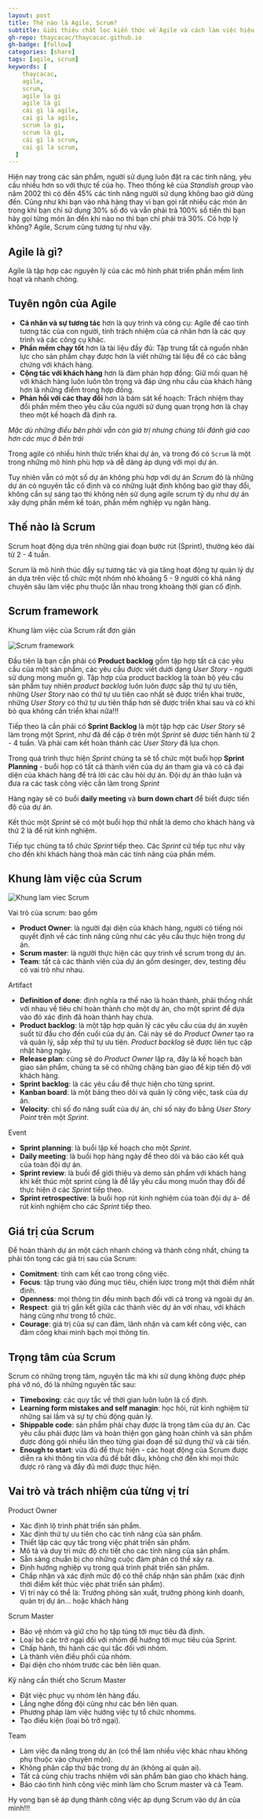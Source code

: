 ```yaml
---
layout: post
title: Thế nào là Agile, Scrum?
subtitle: Giới thiệu chắt lọc kiến thức về Agile và cách làm việc hiệu quả với Scrum
gh-repo: thaycacac/thaycacac.github.io
gh-badge: [follow]
categories: [share]
tags: [agile, scrum]
keywords: [
    thaycacac,
    agile,
    scrum,
    agile la gi
    agile là gì
    cái gì là agile,
    cai gi la agile,
    scrum la gi,
    scrum là gì,
    cái gì là scrum,
    cai gi la scrum,
  ]
---
```


Hiện nay trong các sản phẩm, người sử dụng luôn đặt ra các tính năng, yêu cầu nhiều hơn so với thực tế của họ. Theo thống kê của _Standish group_ vào năm 2002 thì có đến 45% các tính năng người sử dụng không bao giờ dùng đến. Cũng như khi bạn vào nhà hàng thay vì bạn gọi rất nhiều các món ăn trong khi bạn chỉ sử dụng 30% số đó và vẫn phải trả 100% số tiền thì bạn hãy gọi từng món ăn đến khi nào no thì bạn chỉ phải trả 30%. Có hợp lý không? Agile, Scrum cũng tương tự như vậy.

## Agile là gì?

Agile là tập hợp các nguyên lý của các mô hình phát triển phần mềm linh hoạt và nhanh chóng.

## Tuyên ngôn của Agile

- **Cá nhân và sự tương tác** hơn là quy trình và công cụ: Agile đề cao tính tương tác của con người, tính trách nhiệm của cá nhân hơn là các quy trình và các công cụ khác.
- **Phần mềm chạy tốt** hơn là tài liệu đầy đủ: Tập trung tất cả nguồn nhân lực cho sản phẩm chạy được hơn là viết những tài liệu để có các bằng chứng với khách hàng.
- **Cộng tác với khách hàng** hơn là đàm phán hợp đồng: Giữ mối quan hệ với khách hàng luôn luôn tôn trọng và đáp ứng nhu cầu của khách hàng hơn là những điểm trong hợp đồng.
- **Phản hồi với các thay đổi** hơn là bám sát kế hoạch: Trách nhiệm thay đổi phần mềm theo yêu cầu của người sử dụng quan trọng hơn là chạy theo một kế hoạch đã định ra.

_Mặc dù những điều bên phải vẫn còn giá trị nhưng chúng tôi đánh giá cao hơn các mục ở bên trái_

Trong agile có nhiều hình thức triển khai dự án, và trong đó có `Scrum` là một trong những mô hình phù hợp và dễ dàng áp dụng với mọi dự án.

Tuy nhiên vẫn có một số dự án không phù hợp với dự án _Scrum_ đó là những dự án có nguyên tắc cố định và có những luật định không bao giờ thay đổi, không cần sự sáng tạo thì không nên sử dụng agile scrum tỷ dụ như dự án xây dựng phần mềm kế toán, phần mềm nghiệp vụ ngân hàng.

## Thế nào là Scrum

Scrum hoạt động dựa trên những giai đoạn bước rút (Sprint), thường kéo dài từ 2 - 4 tuần.

Scrum là mô hình thúc đẩy sự tương tác và gia tăng hoạt động tự quản lý dự án dựa trên việc tổ chức một nhóm nhỏ khoảng 5 - 9 người có khả năng chuyên sâu làm việc phụ thuộc lẫn nhau trong khoảng thời gian cố định.

## Scrum framework

Khung làm việc của Scrum rất đơn giản

![Scrum framework](https://i.imgur.com/CJlliCO.png)

Đầu tiên là bạn cần phải có **Product backlog** gồm tập hợp tất cả các yêu cầu của một sản phẩm, các yêu cầu được viết dưới dạng _User Story_ - người sử dụng mong muốn gì. Tập hợp của product backlog là toàn bộ yêu cầu sản phẩm tuy nhiên _product backlog_ luôn luôn được sắp thứ tự ưu tiên, những _User Story_ nào có thứ tự ưu tiên cao nhất sẽ được triển khai trước, những _User Story_ có thứ tự ưu tiên thấp hơn sẽ được triển khai sau và có khi bỏ qua không cần triển khai nữa!!!

Tiếp theo là cần phải có **Sprint Backlog** là một tập hợp các _User Story_ sẽ làm trong một Sprint, như đã đề cập ở trên một _Sprint_ sẽ được tiến hành từ 2 - 4 tuần. Và phải cam kết hoàn thành các _User Story_ đã lựa chọn.

Trong quá trình thực hiện _Sprint_ chúng ta sẽ tổ chức một buổi họp **Sprint Planning** - buổi họp có tất cả thành viên của dự án tham gia và có cả đại diện của khách hàng để trả lời các câu hỏi dự án. Đội dự án thảo luận và đưa ra các task công việc cần làm trong _Sprint_

Hàng ngày sẽ có buổi **daily meeting** và **burn down chart** để biết được tiến độ của dự án.

Kết thúc một _Sprint_ sẽ có một buổi họp thứ nhất là demo cho khách hàng và thứ 2 là để rút kinh nghiệm.

Tiếp tục chúng ta tổ chức _Sprint_ tiếp theo. Các _Sprint_ cứ tiếp tục như vậy cho đến khi khách hàng thoả mãn các tính năng của phần mềm.

## Khung làm việc của Scrum

![Khung lam viec Scrum](https://i.imgur.com/BEFH3Cn.png)

Vai trò của scrum: bao gồm

- **Product Owner**: là người đại diện của khách hàng, người có tiếng nói quyết định về các tính năng cũng như các yêu cầu thực hiện trong dự án.
- **Scrum master**: là người thực hiện các quy trình về scrum trong dự án.
- **Team**: tất cả các thành viên của dự án gồm desinger, dev, testing đều có vai trò như nhau.

Artifact

- **Definition of done**: định nghĩa ra thế nào là hoàn thành, phải thống nhất với nhau về tiêu chí hoàn thành cho một dự án, cho một sprint để dựa vào đó xác định đã hoàn thành hay chưa.
- **Product backlog**: là một tập hợp quản lý các yêu cầu của dự án xuyên suốt từ đầu cho đến cuối của dự án. Cái này sẽ do _Product Owner_ tạo ra và quản lý, sắp xếp thứ tự ưu tiên. _Product backlog_ sẽ được liên tục cập nhật hàng ngày.
- **Release plan**: cũng sẽ do _Product Owner_ lập ra, đây là kế hoạch bàn giao sản phẩm, chúng ta sẽ có những chặng bàn giao để kịp tiến độ với khách hàng.
- **Sprint backlog**: là các yêu cầu để thực hiện cho từng sprint.
- **Kanban board**: là một bảng theo dõi và quản lý công việc, task của dự án.
- **Velocity**: chỉ số đo năng suất của dự án, chỉ số này đo bằng _User Story Point_ trên một _Sprint_.

Event

- **Sprint planning**: là buổi lập kế hoạch cho một _Sprint_.
- **Daily meeting**: là buổi họp hàng ngày để theo dõi và báo cáo kết quả của toàn đội dự án.
- **Sprint review**: là buổi để giới thiệu và demo sản phẩm với khách hàng khi kết thúc một sprint cũng là để lấy yêu cầu mong muốn thay đổi để thực hiện ở các _Sprint_ tiếp theo.
- **Sprint retrospective**: là buổi họp rút kinh nghiệm của toàn đội dự á- để rút kinh nghiệm cho các _Sprint_ tiếp theo.

## Giá trị của Scrum

Để hoàn thành dự án một cách nhanh chóng và thành công nhất, chúng ta phải tôn tọng các giá trị sau của Scrum:

- **Comitment**: tính cam kết cao trong công việc.
- **Focus**: tập trung vào đúng mục tiêu, chiến lược trong một thời điểm nhất định.
- **Openness**: mọi thông tin đều minh bạch đối với cả trong và ngoài dự án.
- **Respect**: giá trị gắn kết giữa các thành viêc dự án với nhau, với khách hàng cũng như trong tổ chức.
- **Courage**: giá trị của sự can đảm, lãnh nhận và cam kết công việc, can đảm công khai minh bạch mọi thông tin.

## Trọng tâm của Scrum

Scrum có những trọng tâm, nguyên tắc mà khi sử dụng không được phép phá vỡ nó, đó là những nguyên tắc sau:

- **Timeboxing**: các quy tắc về thời gian luôn luôn là cố định.
- **Learning form mistakes and self managin**: học hỏi, rút kinh nghiệm từ những sai lầm và sự tự chủ động quản lý.
- **Shippable code**: sản phẩm phải chạy được là trọng tâm của dự án. Các yêu cầu phải được làm và hoàn thiện gọn gàng hoàn chỉnh và sản phẩm được đóng gói nhiều lần theo từng giai đoạn để sử dụng thử và cải tiến.
- **Enough to start**: vừa đủ để thực hiện - các hoạt động của Scrum được diễn ra khi thông tin vừa đủ để bắt đầu, không chờ đến khi mọi thức được rõ ràng và đầy đủ mới được thực hiện.

## Vai trò và trách nhiệm của từng vị trí

Product Owner

- Xác định lộ trình phát triển sản phẩm.
- Xác định thứ tự ưu tiên cho các tính năng của sản phẩm.
- Thiết lập các quy tắc trong việc phát triển sản phẩm.
- Mô tả và duy trì mức độ chi tiết cho các tính năng của sản phẩm.
- Sẵn sàng chuẩn bị cho những cuộc đàm phán có thể xảy ra.
- Định hướng nghiệp vụ trong quá trình phát triển sản phẩm.
- Chấp nhận và xác định mức độ có thể chấp nhận sản phẩm (xác định thời điểm kết thúc việc phát triển sản phẩm).
- Vị trí này có thể là: Trưởng phòng sản xuất, trưởng phòng kinh doanh, quản trị dự án... hoặc khách hàng

Scrum Master

- Bảo vệ nhóm và giữ cho họ tập tủng tới mục tiêu đã định.
- Loại bỏ các trở ngại đối với nhóm để hướng tới mục tiêu của Sprint.
- Chấp hành, thi hành các qui tắc đối với nhóm.
- Là thành viên điều phối của nhóm.
- Đại diện cho nhóm trước các bên liên quan.

Kỹ năng cần thiết cho Scrum Master

- Đặt việc phục vụ nhóm lên hàng đấu.
- Lắng nghe đồng đội cũng như các bên liên quan.
- Phương pháp làm việc hướng việc tự tổ chức nhomms.
- Tạo điều kiện (loại bỏ trở ngại).

Team

- Làm việc đa năng trong dự án (có thể làm nhiều việc khác nhau không phụ thuộc vào chuyên môn).
- Không phân cấp thứ bậc trong dự án (không ai quản ai).
- Tất cả cùng chịu trachs nhiệm với sản phẩm bàn giao cho khách hàng.
- Báo cáo tình hình công việc mình làm cho Scrum master và cả Team.

Hy vọng bạn sẽ áp dụng thành công việc áp dụng Scrum vào dự án của mình!!!
